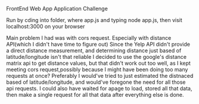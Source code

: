FrontEnd Web App Application Challenge


Run by cding into folder, where app.js
and typing node app.js, then visit localhost:3000 on your browser

Main problem I had was with cors request.
Especially with distance API(which I didn't have time to figure out)
Since the Yelp API didn't provide a direct distance measurement, and determining distance just based of latitude/longitude isn't that reliable I decided to use the google's distance matrix api to get distance values, but that didn't work out too well, as I kept meeting cors request,possibly because I might have been doing too many requests at once? Preferably I would've tried to just estimated the distnaced based of latitude/longitude, and would've foregone the need for all those api requests. I could also have waited for  apage to load, stored all that data, then make a single request for all that data after everything else is done.
